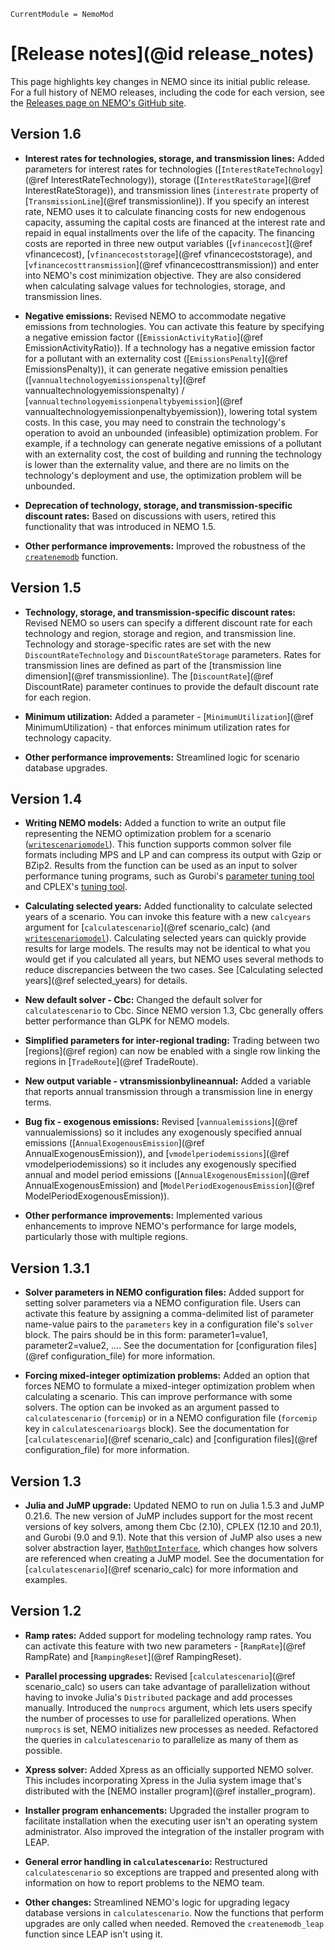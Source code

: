 ```@meta
CurrentModule = NemoMod
```
# [Release notes](@id release_notes)

This page highlights key changes in NEMO since its initial public release. For a full history of NEMO releases, including the code for each version, see the [Releases page on NEMO's GitHub site](https://github.com/sei-international/NemoMod.jl/releases).

## Version 1.6

  * **Interest rates for technologies, storage, and transmission lines:** Added parameters for interest rates for technologies ([`InterestRateTechnology`](@ref InterestRateTechnology)), storage ([`InterestRateStorage`](@ref InterestRateStorage)), and transmission lines (`interestrate` property of [`TransmissionLine`](@ref transmissionline)). If you specify an interest rate, NEMO uses it to calculate financing costs for new endogenous capacity, assuming the capital costs are financed at the interest rate and repaid in equal installments over the life of the capacity. The financing costs are reported in three new output variables ([`vfinancecost`](@ref vfinancecost), [`vfinancecoststorage`](@ref vfinancecoststorage), and [`vfinancecosttransmission`](@ref vfinancecosttransmission)) and enter into NEMO's cost minimization objective. They are also considered when calculating salvage values for technologies, storage, and transmission lines.

  * **Negative emissions:** Revised NEMO to accommodate negative emissions from technologies. You can activate this feature by specifying a negative emission factor ([`EmissionActivityRatio`](@ref EmissionActivityRatio)). If a technology has a negative emission factor for a pollutant with an externality cost ([`EmissionsPenalty`](@ref EmissionsPenalty)), it can generate negative emission penalties ([`vannualtechnologyemissionspenalty`](@ref vannualtechnologyemissionspenalty) / [`vannualtechnologyemissionpenaltybyemission`](@ref vannualtechnologyemissionpenaltybyemission)), lowering total system costs. In this case, you may need to constrain the technology's operation to avoid an unbounded (infeasible) optimization problem. For example, if a technology can generate negative emissions of a pollutant with an externality cost, the cost of building and running the technology is lower than the externality value, and there are no limits on the technology's deployment and use, the optimization problem will be unbounded.

  * **Deprecation of technology, storage, and transmission-specific discount rates:** Based on discussions with users, retired this functionality that was introduced in NEMO 1.5.

  * **Other performance improvements:** Improved the robustness of the [`createnemodb`](@ref) function.

## Version 1.5

  * **Technology, storage, and transmission-specific discount rates:** Revised NEMO so users can specify a different discount rate for each technology and region, storage and region, and transmission line. Technology and storage-specific rates are set with the new `DiscountRateTechnology` and `DiscountRateStorage` parameters. Rates for transmission lines are defined as part of the [transmission line dimension](@ref transmissionline). The [`DiscountRate`](@ref DiscountRate) parameter continues to provide the default discount rate for each region.

  * **Minimum utilization:** Added a parameter - [`MinimumUtilization`](@ref MinimumUtilization) - that enforces minimum utilization rates for technology capacity.

  * **Other performance improvements:** Streamlined logic for scenario database upgrades.

## Version 1.4

  * **Writing NEMO models:** Added a function to write an output file representing the NEMO optimization problem for a scenario ([`writescenariomodel`](@ref)). This function supports common solver file formats including MPS and LP and can compress its output with Gzip or BZip2. Results from the function can be used as an input to solver performance tuning programs, such as Gurobi's [parameter tuning tool](https://www.gurobi.com/documentation/9.1/refman/parameter_tuning_tool.html) and CPLEX's [tuning tool](https://www.ibm.com/support/knowledgecenter/SSSA5P_20.1.0/ilog.odms.cplex.help/CPLEX/UsrMan/topics/progr_consid/tuning/01_tune_title_synopsis.html).

  * **Calculating selected years:** Added functionality to calculate selected years of a scenario. You can invoke this feature with a new `calcyears` argument for [`calculatescenario`](@ref scenario_calc) (and [`writescenariomodel`](@ref)). Calculating selected years can quickly provide results for large models. The results may not be identical to what you would get if you calculated all years, but NEMO uses several methods to reduce discrepancies between the two cases. See [Calculating selected years](@ref selected_years) for details.

  * **New default solver - Cbc:** Changed the default solver for `calculatescenario` to Cbc. Since NEMO version 1.3, Cbc generally offers better performance than GLPK for NEMO models.

  * **Simplified parameters for inter-regional trading:** Trading between two [regions](@ref region) can now be enabled with a single row linking the regions in [`TradeRoute`](@ref TradeRoute).

  * **New output variable - vtransmissionbylineannual:** Added a variable that reports annual transmission through a transmission line in energy terms.

  * **Bug fix - exogenous emissions:** Revised [`vannualemissions`](@ref vannualemissions) so it includes any exogenously specified annual emissions ([`AnnualExogenousEmission`](@ref AnnualExogenousEmission)), and [`vmodelperiodemissions`](@ref vmodelperiodemissions) so it includes any exogenously specified annual and model period emissions ([`AnnualExogenousEmission`](@ref AnnualExogenousEmission) and [`ModelPeriodExogenousEmission`](@ref ModelPeriodExogenousEmission)).

  * **Other performance improvements:** Implemented various enhancements to improve NEMO's performance for large models, particularly those with multiple regions.

## Version 1.3.1

  * **Solver parameters in NEMO configuration files:** Added support for setting solver parameters via a NEMO configuration file. Users can activate this feature by assigning a comma-delimited list of parameter name-value pairs to the `parameters` key in a configuration file's `solver` block. The pairs should be in this form: parameter1=value1, parameter2=value2, .... See the documentation for [configuration files](@ref configuration_file) for more information.

  * **Forcing mixed-integer optimization problems:** Added an option that forces NEMO to formulate a mixed-integer optimization problem when calculating a scenario. This can improve performance with some solvers. The option can be invoked as an argument passed to `calculatescenario` (`forcemip`) or in a NEMO configuration file (`forcemip` key in `calculatescenarioargs` block). See the documentation for [`calculatescenario`](@ref scenario_calc) and [configuration files](@ref configuration_file) for more information.

## Version 1.3

  * **Julia and JuMP upgrade:** Updated NEMO to run on Julia 1.5.3 and JuMP 0.21.6. The new version of JuMP includes support for the most recent versions of key solvers, among them Cbc (2.10), CPLEX (12.10 and 20.1), and Gurobi (9.0 and 9.1). Note that this version of JuMP also uses a new solver abstraction layer, [`MathOptInterface`](https://github.com/jump-dev/MathOptInterface.jl), which changes how solvers are referenced when creating a JuMP model. See the documentation for [`calculatescenario`](@ref scenario_calc) for more information and examples.

## Version 1.2

  * **Ramp rates:** Added support for modeling technology ramp rates. You can activate this feature with two new parameters - [`RampRate`](@ref RampRate) and [`RampingReset`](@ref RampingReset).

  * **Parallel processing upgrades:** Revised [`calculatescenario`](@ref scenario_calc) so users can take advantage of parallelization without having to invoke Julia's `Distributed` package and add processes manually. Introduced the `numprocs` argument, which lets users specify the number of processes to use for parallelized operations. When `numprocs` is set, NEMO initializes new processes as needed. Refactored the queries in `calculatescenario` to parallelize as many of them as possible.

  * **Xpress solver:** Added Xpress as an officially supported NEMO solver. This includes incorporating Xpress in the Julia system image that's distributed with the [NEMO installer program](@ref installer_program).

  * **Installer program enhancements:** Upgraded the installer program to facilitate installation when the executing user isn't an operating system administrator. Also improved the integration of the installer program with LEAP.

  * **General error handling in `calculatescenario`:** Restructured `calculatescenario` so exceptions are trapped and presented along with information on how to report problems to the NEMO team.

  * **Other changes:** Streamlined NEMO's logic for upgrading legacy database versions in `calculatescenario`. Now the functions that perform upgrades are only called when needed. Removed the `createnemodb_leap` function since LEAP isn't using it.
